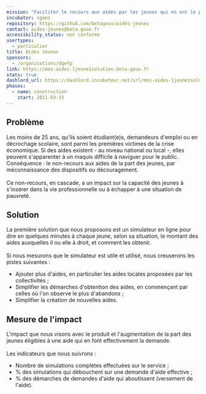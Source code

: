 ```yaml
---
mission: "Faciliter le recours aux aides par les jeunes qui en ont le plus besoin "
incubator: sgams
repository: https://github.com/betagouv/aides-jeunes
contact: aides-jeunes@beta.gouv.fr
accessibility_status: non conforme
usertypes:
  - particulier
title: Aides Jeunes
sponsors:
  - /organisations/dgefp
link: https://mes-aides.1jeune1solution.beta.gouv.fr
stats: true
dashlord_url: https://dashlord.incubateur.net/url/mes-aides-1jeune1solution-beta-gouv-fr/
phases:
  - name: construction
    start: 2021-03-15
---
```

## Problème

Les moins de 25 ans, qu'ils soient étudiant(e)s, demandeurs d'emploi ou en décrochage scolaire, sont parmi les premières victimes de la crise économique. Si des aides existent - au niveau national ou local -, elles peuvent s'apparenter à un maquis difficile à naviguer pour le public. Conséquence : le non-recours aux aides de la part des jeunes, par méconnaissance des dispositifs ou découragement. \
\
Ce non-recours, en cascade, a un impact sur la capacité des jeunes à s'insérer dans la vie professionnelle ou à échapper à une situation de pauvreté. 

## Solution

La première solution que nous proposons est un simulateur en ligne pour dire en quelques minutes à chaque jeune, selon sa situation, le montant des aides auxquelles il ou elle à droit, et comment les obtenir. \
\
Si nous mesurons que le simulateur est utile et utilisé, nous creuserons les pistes suivantes : 

* Ajouter plus d'aides, en particulier les aides locales proposées par les collectivités ; 
* Simplifier les démarches d'obtention des aides, en commençant par celles où l'on observe le plus d'abandons ;
* Simplifier la création de nouvelles aides. 

## Mesure de l'impact

L'impact que nous visons avec le produit et l'augmentation de la part des jeunes éligibles à une aide qui en font effectivement la demande. \
\
Les indicateurs que nous suivrons : 

* Nombre de simulations complètes effectuées sur le service ;
* % des simulations qui débouchent sur une demande d'aide effective ;
* % des démarches de demandes d'aide qui aboutissent (versement de l'aide).
